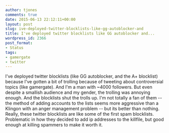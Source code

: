 ```yaml
---
author: tjones
comments: true
date: 2015-06-13 22:12:11+00:00
layout: post
slug: ive-deployed-twitter-blocklists-like-gg-autoblocker-and
title: I've deployed twitter blocklists like GG autoblocker and...
wordpress_id: 2366
post_format:
- Status
tags:
- gamergate
- twitter
---
```


I've deployed twitter blocklists (like GG autoblocker, and the A+ blocklist) because I've gotten a bit of trolling because of tweeting about controversial topics (like gamergate). And I'm a man with ~4000 followers. But even despite a smallish audience and my gender, the trolling was annoying enough. And the blocklists shut the trolls up. I'm not totally a fan of them -- the method of adding accounts to the lists seems more aggressive than a Klingon with an anger management problem -- but its better than nothing. Really, these twitter blocklists are like some of the first spam blocklists. Problematic in how they decided to add ip addresses to the killfile, but good enough at killing spammers to make it worth it.
